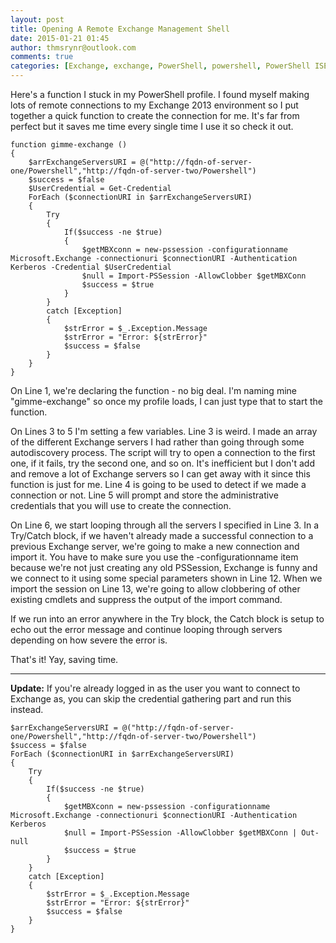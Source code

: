 ```yaml
---
layout: post
title: Opening A Remote Exchange Management Shell
date: 2015-01-21 01:45
author: thmsrynr@outlook.com
comments: true
categories: [Exchange, exchange, PowerShell, powershell, PowerShell ISE, powershell ise]
---
```

Here's a function I stuck in my PowerShell profile. I found myself making lots of remote connections to my Exchange 2013 environment so I put together a quick function to create the connection for me. It's far from perfect but it saves me time every single time I use it so check it out.

```
function gimme-exchange ()
{
    $arrExchangeServersURI = @("http://fqdn-of-server-one/Powershell","http://fqdn-of-server-two/Powershell")
    $success = $false
    $UserCredential = Get-Credential
    ForEach ($connectionURI in $arrExchangeServersURI)
    {
        Try
        {
            If($success -ne $true)
            {
                $getMBXconn = new-pssession -configurationname Microsoft.Exchange -connectionuri $connectionURI -Authentication Kerberos -Credential $UserCredential
                $null = Import-PSSession -AllowClobber $getMBXConn
                $success = $true
            }
        }
        catch [Exception]
        {
            $strError = $_.Exception.Message
            $strError = "Error: ${strError}"
            $success = $false
        }
    }
}
```

On Line 1, we're declaring the function - no big deal. I'm naming mine "gimme-exchange" so once my profile loads, I can just type that to start the function.

On Lines 3 to 5 I'm setting a few variables. Line 3 is weird. I made an array of the different Exchange servers I had rather than going through some autodiscovery process. The script will try to open a connection to the first one, if it fails, try the second one, and so on. It's inefficient but I don't add and remove a lot of Exchange servers so I can get away with it since this function is just for me. Line 4 is going to be used to detect if we made a connection or not. Line 5 will prompt and store the administrative credentials that you will use to create the connection.

On Line 6, we start looping through all the servers I specified in Line 3. In a Try/Catch block, if we haven't already made a successful connection to a previous Exchange server, we're going to make a new connection and import it. You have to make sure you use the -configurationname item because we're not just creating any old PSSession, Exchange is funny and we connect to it using some special parameters shown in Line 12. When we import the session on Line 13, we're going to allow clobbering of other existing cmdlets and suppress the output of the import command.

If we run into an error anywhere in the Try block, the Catch block is setup to echo out the error message and continue looping through servers depending on how severe the error is.

That's it! Yay, saving time.

<hr />

<strong>Update:</strong> If you're already logged in as the user you want to connect to Exchange as, you can skip the credential gathering part and run this instead.

```
$arrExchangeServersURI = @("http://fqdn-of-server-one/Powershell","http://fqdn-of-server-two/Powershell")
$success = $false
ForEach ($connectionURI in $arrExchangeServersURI)
{
    Try
    {
        If($success -ne $true)
        {
            $getMBXconn = new-pssession -configurationname Microsoft.Exchange -connectionuri $connectionURI -Authentication Kerberos
            $null = Import-PSSession -AllowClobber $getMBXConn | Out-null
            $success = $true
        }
    }
    catch [Exception]
    {
        $strError = $_.Exception.Message
        $strError = "Error: ${strError}"
        $success = $false
    }
}
```

&nbsp;
